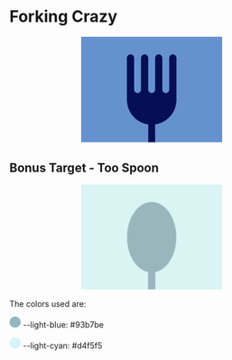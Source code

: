 # Forking Crazy

<p align="center">
  <img src="../../assets/1/8.png" alt="Forking Crazy" width="250px" >
</p>


## Bonus Target - Too Spoon

<p align="center">
  <img src="../../assets/1/8s.png" alt="Too Spoon" width="250px" >
</p>

The colors used are:

<span style="display:inline-block;background:#93b7be;border-radius:50%;width:20px;height:20px;"></span> --light-blue: #93b7be

<span style="display:inline-block;background:#d4f5f5;border-radius:50%;width:20px;height:20px;"></span> --light-cyan: #d4f5f5

